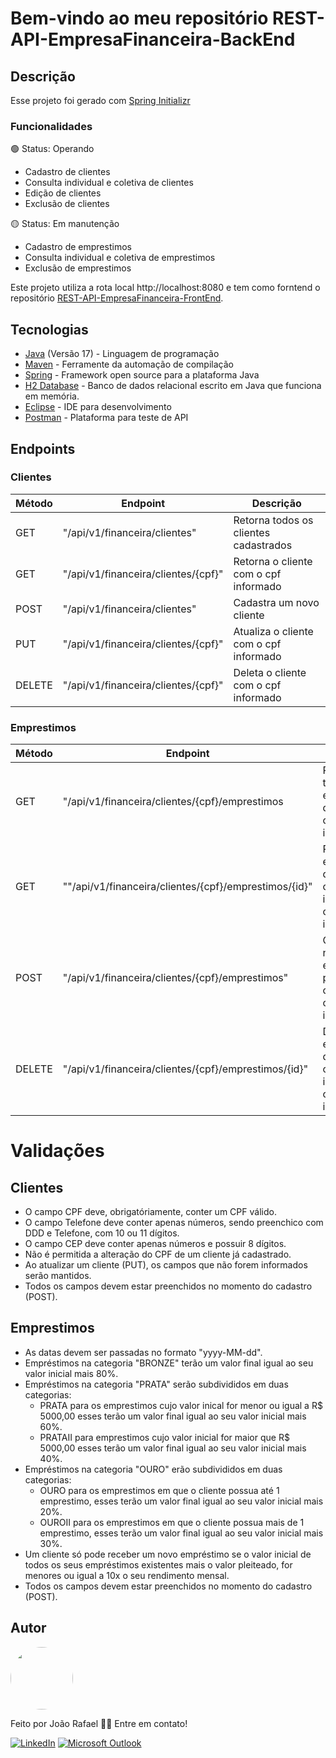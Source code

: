 # Bem-vindo ao meu repositório REST-API-EmpresaFinanceira-BackEnd

## Descrição

Esse projeto foi gerado com [Spring Initializr](https://start.spring.io/)

### Funcionalidades

:green_circle: Status: Operando
- Cadastro de clientes
- Consulta individual e coletiva de clientes
- Edição de clientes
- Exclusão de clientes

:yellow_circle: Status: Em manutenção
- Cadastro de emprestimos
- Consulta individual e coletiva de emprestimos
- Exclusão de emprestimos

Este projeto utiliza a rota local http://localhost:8080  e tem como forntend o repositório [REST-API-EmpresaFinanceira-FrontEnd](https://github.com/joaorafaelleite/REST-API-EmpresaFinanceira-FrontEnd).

## Tecnologias

- [Java](https://www.java.com/pt-BR/) (Versão 17) - Linguagem de programação
- [Maven](https://maven.apache.org/) - Ferramente da automação de compilação
- [Spring](https://spring.io/) - Framework open source para a plataforma Java
- [H2 Database](https://www.h2database.com/html/main.html) - Banco de dados relacional escrito em Java que funciona em memória.
- [Eclipse](https://eclipseide.org/) - IDE para desenvolvimento
- [Postman](https://www.postman.com/) - Plataforma para teste de API

## Endpoints

### Clientes

<table>
  <thead>
    <tr>
      <th align="center"> Método </th>
      <th align="center"> Endpoint </th>
      <th align="center"> Descrição </th> 
    </tr>
  </thead>
  <tbody align="left">
    <tr>
      <td>GET</td>
      <td>"/api/v1/financeira/clientes"</td>
      <td>Retorna todos os clientes cadastrados</td>
    </tr>
    <tr>
       <td>GET</td>
       <td>"/api/v1/financeira/clientes/{cpf}"</td>
       <td>Retorna o cliente com o cpf informado</td>
    </tr>
    <tr>
       <td>POST</td>
       <td>"/api/v1/financeira/clientes"</td>
       <td>Cadastra um novo cliente</td>
    </tr>
    <tr>
       <td>PUT</td>
       <td>"/api/v1/financeira/clientes/{cpf}"</td>
       <td>Atualiza o cliente com o cpf informado</td>
    </tr>
    <tr>
       <td>DELETE</td>
       <td>"/api/v1/financeira/clientes/{cpf}"</td>
       <td>Deleta o cliente com o cpf informado</td>
    </tr>
  </tbody>
</table>

### Emprestimos

<table>
  <thead>
    <tr>
      <th align="center"> Método </th>
      <th align="center"> Endpoint </th>
      <th align="center"> Descrição </th> 
    </tr>
  </thead>
  <tbody align="left">
    <tr>
      <td>GET</td>
      <td>"/api/v1/financeira/clientes/{cpf}/emprestimos</td>
      <td>Retorna todos os empréstimos do cliente com o cpf informado</td>
    </tr>
    <tr>
       <td>GET</td>
       <td>""/api/v1/financeira/clientes/{cpf}/emprestimos/{id}"</td>
       <td>Retorna o empréstimo do cliente com o cpf informado e o id informado</td>
    </tr>
    <tr>
       <td>POST</td>
       <td>"/api/v1/financeira/clientes/{cpf}/emprestimos"</td>
       <td>Cadastra um novo empréstimo para o cliente com o cpf informado</td>
    </tr>
    <tr>
       <td>DELETE</td>
       <td>"/api/v1/financeira/clientes/{cpf}/emprestimos/{id}"</td>
       <td>Deleta o empréstimo do cliente com o cpf informado e o id informado</td>
    </tr>
  </tbody>
</table>

# Validações 
  ## Clientes
- O campo CPF deve, obrigatóriamente, conter um CPF válido.
- O campo Telefone deve conter apenas números, sendo preenchico com DDD e Telefone, com 10 ou 11 dígitos.
- O campo CEP deve conter apenas números e possuir 8 dígitos.
- Não é permitida a alteração do CPF de um cliente já cadastrado.
- Ao atualizar um cliente (PUT), os campos que não forem informados serão mantidos.
- Todos os campos devem estar preenchidos no momento do cadastro (POST).
## Emprestimos
- As datas devem ser passadas no formato "yyyy-MM-dd".
- Empréstimos na categoria "BRONZE" terão um valor final igual ao seu valor inicial mais 80%.
- Empréstimos na categoria "PRATA" serão subdivididos em duas categorias:
  - PRATA  para os emprestimos cujo valor inical for menor ou igual a R$ 5000,00 esses terão um valor final igual ao seu valor inicial mais 60%.
  - PRATAII para emprestimos cujo valor inicial for maior que R$ 5000,00 esses terão um valor final igual ao seu valor inicial mais 40%.
- Empréstimos na categoria "OURO" erão subdivididos em duas categorias:
  - OURO  para os emprestimos em que o cliente possua até 1 emprestimo, esses terão um valor final igual ao seu valor inicial mais 20%.
  - OUROII para os emprestimos em que o cliente possua mais de 1 emprestimo, esses terão um valor final igual ao seu valor inicial mais 30%.
- Um cliente só pode receber um novo empréstimo se o valor inicial de todos os seus empréstimos existentes mais o valor pleiteado, for menores ou igual a 10x o seu rendimento mensal.
- Todos os campos devem estar preenchidos no momento do cadastro (POST).

## Autor

<img style="border-radius: 50%;" src="https://avatars.githubusercontent.com/u/112492208?s=400&u=d9c75b76dd2b8ebed82d5b37ac031c6da8600948&v=4" width="100px;" alt=""/>

Feito por João Rafael 👋🏽 Entre em contato!

[![LinkedIn](https://img.shields.io/badge/LinkedIn-0077B5?style=for-the-badge&logo=linkedin&logoColor=white)](https://www.linkedin.com/in/joao-rafael-leite/)
[![Microsoft Outlook](https://img.shields.io/badge/Microsoft_Outlook-0078D4?style=for-the-badge&logo=microsoft-outlook&logoColor=whitem)](mailto:joaorafael.leite@hotmail.com)
